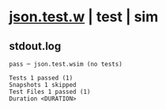# [json.test.w](../../../../../examples/tests/valid/json.test.w) | test | sim

## stdout.log
```log
pass ─ json.test.wsim (no tests)

Tests 1 passed (1)
Snapshots 1 skipped
Test Files 1 passed (1)
Duration <DURATION>
```

